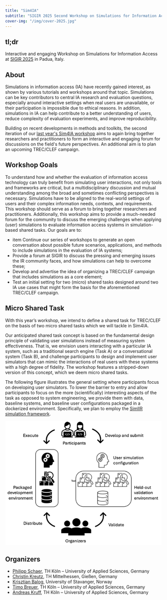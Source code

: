 ```yaml
---
title: "Sim4IA"
subtitle: "SIGIR 2025 Second Workshop on Simulations for Information Access"
cover-img: "/img/cover-2025.jpg"
---
```


## tl;dr

Interactive and engaging Workshop on Simulations for Information Access at [SIGIR 2025](https://sigir2025.dei.unipd.it/) in Padua, Italy. 

## About

Simulations in information access (IA) have recently gained interest, as shown by various tutorials and workshops around that topic. 
Simulations can be key contributors to central IA research and evaluation questions, especially around interactive settings when real users are unavailable, or their participation is impossible due to ethical reasons. In addition, simulations in IA can help contribute to a better understanding of users, reduce complexity of evaluation experiments, and improve reproducibility. 

Building on recent developments in methods and toolkits, the second iteration of our [last year's Sim4IA workshop](../sigir2024) aims to again bring together researchers and practitioners to form an interactive and engaging forum for discussions on the field's future perspectives. An additional aim is to plan an upcoming TREC/CLEF campaign.

## Workshop Goals

To understand how and whether the evaluation of information access technology can truly benefit from simulating user interactions, not only tools and frameworks are critical, but a multidisciplinary discussion and mutual understanding among the broad and sometimes conflicting perspectives is necessary. Simulations have to be aligned to the real-world settings of users and their complex information needs, contexts, and requirements. This workshop should serve as a forum to bring together researchers and practitioners. Additionally, this workshop aims to provide a much-needed forum for the community to discuss the emerging challenges when applying (user) simulations to evaluate information access systems in simulation-based shared tasks. Our goals are to:

* item Continue our series of workshops to generate an open conversation about possible future scenarios, applications, and methods to include simulations in the evaluation of IA systems;
* Provide a forum at SIGIR to discuss the pressing and emerging issues the IR community faces, and how simulations can help to overcome these;
* Develop and advertise the idea of organizing a TREC/CLEF campaign that includes simulations as a core element;
* Test an initial setting for two (micro) shared tasks designed around two IA use cases that might form the basis for the aforementioned TREC/CLEF campaign.

## Micro Shared Task

With this year’s workshop, we intend to define a shared task for TREC/CLEF on the basis of two micro shared tasks which we will tackle in Sim4IA.

Our anticipated shared task concept is based on the fundamental
design principle of validating user simulations instead of measuring
system effectiveness. That is, we envision users interacting with a
particular IA system, such as a traditional search engine (Task A)
or a conversational system (Task B), and challenge participants to
design and implement user simulators that can mimic the interactions of real users with these systems with a high degree of fidelity.
The workshop features a stripped-down version of this concept,
which we deem micro shared tasks.

The following figure illustrates the general setting where participants focus on
developing user simulators. To lower the barrier to entry and allow
participants to focus on the more (scientifically) interesting aspects
of the task as opposed to system engineering, we provide them with
data, baseline systems, and baseline user configurations packaged
in a dockerized environment. Specifically, we plan to employ the
[SimIIR simulation framework](https://github.com/simint-ai/simiir-3). 

<img src="img/sim4ia25.png"/>

## Organizers

* [Philipp Schaer](https://ir.web.th-koeln.de/people/philipp-schaer/), TH Köln – University of Applied Sciences, Germany
* [Christin Kreutz](https://kreutzch.github.io/), TH Mittelhessen, Gießen, Germany
* [Krisztian Balog](https://krisztianbalog.com/), University of Stavanger, Norway
* [Timo Breuer](https://ir.web.th-koeln.de/people/timo-breuer/), TH Köln – University of Applied Sciences, Germany
* [Andreas Kruff](https://ir.web.th-koeln.de/people/andreas-kruff/), TH Köln – University of Applied Sciences, Germany


